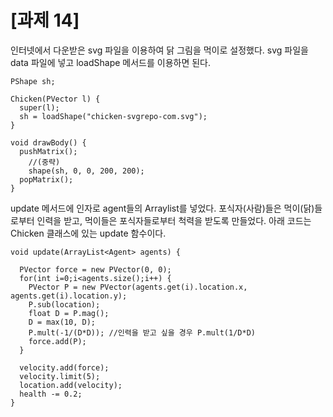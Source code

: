# [과제 14]
인터넷에서 다운받은 svg 파일을 이용하여 닭 그림을 먹이로 설정했다. svg 파일을 data 파일에 넣고 loadShape 메서드를 이용하면 된다.
```processing
PShape sh;
  
Chicken(PVector l) {
  super(l);
  sh = loadShape("chicken-svgrepo-com.svg");
}

void drawBody() {
  pushMatrix();
    //(중략)
    shape(sh, 0, 0, 200, 200);
  popMatrix();
}
```

update 메서드에 인자로 agent들의 Arraylist를 넣었다. 포식자(사람)들은 먹이(닭)들로부터 인력을 받고, 먹이들은 포식자들로부터 척력을 받도록 만들었다. 아래 코드는 Chicken 클래스에 있는 update 함수이다.
```processing
void update(ArrayList<Agent> agents) {
    
  PVector force = new PVector(0, 0);
  for(int i=0;i<agents.size();i++) {
    PVector P = new PVector(agents.get(i).location.x, agents.get(i).location.y);
    P.sub(location);
    float D = P.mag();
    D = max(10, D);
    P.mult(-1/(D*D)); //인력을 받고 싶을 경우 P.mult(1/D*D)
    force.add(P);
  }

  velocity.add(force);
  velocity.limit(5);
  location.add(velocity);
  health -= 0.2;
}
```

